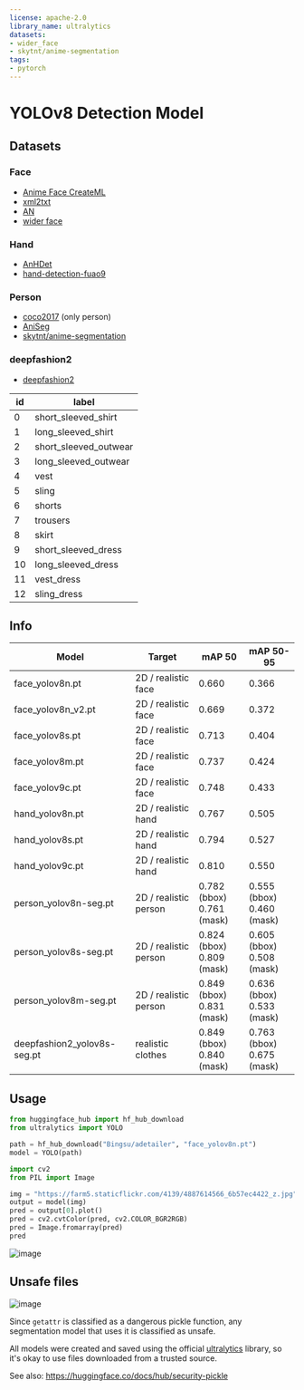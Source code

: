 ```yaml
---
license: apache-2.0
library_name: ultralytics
datasets:
- wider_face
- skytnt/anime-segmentation
tags:
- pytorch
---
```


# YOLOv8 Detection Model

## Datasets

### Face

- [Anime Face CreateML](https://universe.roboflow.com/my-workspace-mph8o/anime-face-createml)
- [xml2txt](https://universe.roboflow.com/0oooooo0/xml2txt-njqx1)
- [AN](https://universe.roboflow.com/sed-b8vkf/an-lfg5i)
- [wider face](http://shuoyang1213.me/WIDERFACE/index.html)

### Hand

- [AnHDet](https://universe.roboflow.com/1-yshhi/anhdet)
- [hand-detection-fuao9](https://universe.roboflow.com/catwithawand/hand-detection-fuao9)

### Person

- [coco2017](https://cocodataset.org/#home) (only person)
- [AniSeg](https://github.com/jerryli27/AniSeg)
- [skytnt/anime-segmentation](https://huggingface.co/datasets/skytnt/anime-segmentation)

### deepfashion2

- [deepfashion2](https://github.com/switchablenorms/DeepFashion2)

| id  | label                 |
| --- | --------------------- |
| 0   | short_sleeved_shirt   |
| 1   | long_sleeved_shirt    |
| 2   | short_sleeved_outwear |
| 3   | long_sleeved_outwear  |
| 4   | vest                  |
| 5   | sling                 |
| 6   | shorts                |
| 7   | trousers              |
| 8   | skirt                 |
| 9   | short_sleeved_dress   |
| 10  | long_sleeved_dress    |
| 11  | vest_dress            |
| 12  | sling_dress           |

## Info

| Model                       | Target                | mAP 50                        | mAP 50-95                     |
| --------------------------- | --------------------- | ----------------------------- | ----------------------------- |
| face_yolov8n.pt             | 2D / realistic face   | 0.660                         | 0.366                         |
| face_yolov8n_v2.pt          | 2D / realistic face   | 0.669                         | 0.372                         |
| face_yolov8s.pt             | 2D / realistic face   | 0.713                         | 0.404                         |
| face_yolov8m.pt             | 2D / realistic face   | 0.737                         | 0.424                         |
| face_yolov9c.pt             | 2D / realistic face   | 0.748                         | 0.433                         |
| hand_yolov8n.pt             | 2D / realistic hand   | 0.767                         | 0.505                         |
| hand_yolov8s.pt             | 2D / realistic hand   | 0.794                         | 0.527                         |
| hand_yolov9c.pt             | 2D / realistic hand   | 0.810                         | 0.550                         |
| person_yolov8n-seg.pt       | 2D / realistic person | 0.782 (bbox)<br/>0.761 (mask) | 0.555 (bbox)<br/>0.460 (mask) |
| person_yolov8s-seg.pt       | 2D / realistic person | 0.824 (bbox)<br/>0.809 (mask) | 0.605 (bbox)<br/>0.508 (mask) |
| person_yolov8m-seg.pt       | 2D / realistic person | 0.849 (bbox)<br/>0.831 (mask) | 0.636 (bbox)<br/>0.533 (mask) |
| deepfashion2_yolov8s-seg.pt | realistic clothes     | 0.849 (bbox)<br/>0.840 (mask) | 0.763 (bbox)<br/>0.675 (mask) |

## Usage

```python
from huggingface_hub import hf_hub_download
from ultralytics import YOLO

path = hf_hub_download("Bingsu/adetailer", "face_yolov8n.pt")
model = YOLO(path)
```

```python
import cv2
from PIL import Image

img = "https://farm5.staticflickr.com/4139/4887614566_6b57ec4422_z.jpg"
output = model(img)
pred = output[0].plot()
pred = cv2.cvtColor(pred, cv2.COLOR_BGR2RGB)
pred = Image.fromarray(pred)
pred
```

![image](https://i.imgur.com/9ny1wmD.png)


## Unsafe files

![image](https://i.imgur.com/9Btuy8j.png)

Since `getattr` is classified as a dangerous pickle function, any segmentation model that uses it is classified as unsafe.

All models were created and saved using the official [ultralytics](https://github.com/ultralytics/ultralytics) library, so it's okay to use files downloaded from a trusted source.

See also: https://huggingface.co/docs/hub/security-pickle
